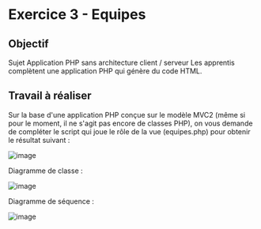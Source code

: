 # Exercice 3 - Equipes

## Objectif
Sujet	Application PHP sans architecture client / serveur
Les apprentis complètent une application PHP qui génère du code HTML.

## Travail à réaliser

Sur la base d'une application PHP conçue sur le modèle MVC2 (même si pour le moment, il ne s'agit pas encore de classes PHP), on vous demande de compléter le script qui joue le rôle de la vue (equipes.php) pour obtenir le résultat suivant :

![image](https://github.com/emf-info-151/module151/assets/48353440/7c988935-9b2b-46cb-a28f-a592b449428c)


Diagramme de classe : 

![image](https://github.com/emf-info-151/module151/assets/48353440/a938a583-4a79-4ef2-a5a9-640af8b7dc06)



Diagramme de séquence : 

![image](https://github.com/emf-info-151/module151/assets/48353440/95a0f1e5-70a0-4837-833d-6b648ee73f67)
